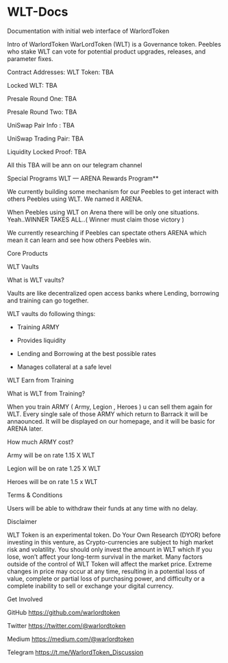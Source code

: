 # WLT-Docs
Documentation with initial web interface of WarlordToken 

Intro of WarlordToken
WarLordToken (WLT) is a Governance token. Peebles who stake WLT can vote for potential product upgrades, releases, and parameter fixes.

Contract Addresses:
WLT Token: TBA

Locked WLT: TBA

Presale Round One: TBA

Presale Round Two: TBA

UniSwap Pair Info : TBA

UniSwap Trading Pair: TBA

Liquidity Locked Proof: TBA

All this TBA will be ann on our telegram channel

Special Programs
WLT — ARENA Rewards Program**

We currently building some mechanism for our Peebles to get interact with others Peebles using WLT. We named it ARENA.

When Peebles using WLT on Arena there will be only one situations. Yeah..WINNER TAKES ALL..( Winner must claim those victory )

We currently researching if Peebles can spectate others ARENA which mean it can learn and see how others Peebles win.



Core Products

WLT Vaults

What is WLT vaults?

Vaults are like decentralized open access banks where Lending, borrowing and training can go together.

WLT vaults do following things:

- Training ARMY

- Provides liquidity

- Lending and Borrowing at the best possible rates

- Manages collateral at a safe level


WLT Earn from Training

What is WLT from Training?

When you train ARMY ( Army, Legion , Heroes ) u can sell them again for WLT. Every single sale of those ARMY which return to Barrack it will be annaounced.
It will be displayed on our homepage, and it will be basic for ARENA later.


How much ARMY cost?

Army will be on rate 1.15 X WLT

Legion will be on rate 1.25 X WLT

Heroes will be on rate 1.5 x WLT


Terms & Conditions

Users will be able to withdraw their funds at any time with no delay.

Disclaimer

WLT Token is an experimental token. Do Your Own Research (DYOR) before investing in this venture, as Crypto-currencies are subject to high market risk and volatility. You should only invest the amount in WLT which If you lose, won’t affect your long-term survival in the market. Many factors outside of the control of WLT Token will affect the market price. Extreme changes in price may occur at any time, resulting in a potential loss of value, complete or partial loss of purchasing power, and difficulty or a complete inability to sell or exchange your digital currency.

Get Involved

GitHub https://github.com/warlordtoken

Twitter https://twitter.com/@warlordtoken

Medium https://medium.com/@warlordtoken

Telegram https://t.me/WarlordToken_Discussion
